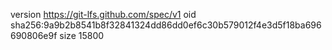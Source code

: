 version https://git-lfs.github.com/spec/v1
oid sha256:9a9b2b8541b8f32841324dd86dd0ef6c30b579012f4e3d5f18ba696690806e9f
size 15800
